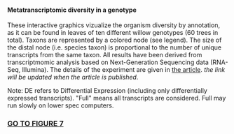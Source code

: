 <h4>Metatranscriptomic diversity in a genotype</h4>
These interactive graphics vizualize the organism diversity by annotation, as it can be found in leaves of ten different willow genotypes (60 trees in total). Taxons are represented by a colored node (see legend). The size of the distal node (i.e. species taxon) is proportional to the number of unique transcripts from the same taxon. All results have been derived from transcriptmomic analysis based on Next-Generation Sequencing data (RNA-Seq, Illumina). The details of the experiment are given in <a href="http://www.google.com">the article</a>. <i> the link will be updated when the article is published</i>.

Note: DE refers to Differential Expression (including only differentially expressed transcripts). "Full" means all transcripts are considered. Full may run slowly on lower spec computers.

<h3><a target="_blank" href="http://htmlpreview.github.io/?https://github.com/gonzalezem/DiversityTree_oct2015/blob/master/index.html">GO TO FIGURE 7</a></h3>

